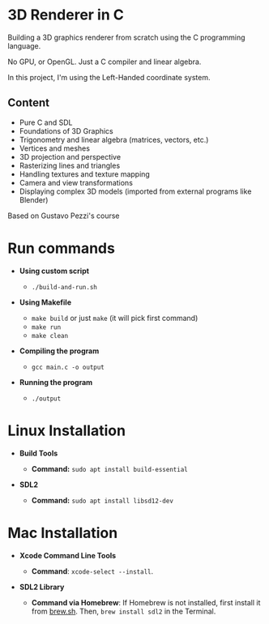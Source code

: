 # 3D Renderer in C

Building a 3D graphics renderer from scratch using the C programming language.

No GPU, or OpenGL. Just a C compiler and linear algebra.

In this project, I'm using the Left-Handed coordinate system.

## Content

- Pure C and SDL
- Foundations of 3D Graphics
- Trigonometry and linear algebra (matrices, vectors, etc.)
- Vertices and meshes
- 3D projection and perspective
- Rasterizing lines and triangles
- Handling textures and texture mapping
- Camera and view transformations
- Displaying complex 3D models (imported from external programs like Blender)

Based on Gustavo Pezzi's course

# Run commands

- **Using custom script**

  - `./build-and-run.sh`

- **Using Makefile**

  - `make build` or just `make` (it will pick first command)
  - `make run`
  - `make clean`

- **Compiling the program**

  - `gcc main.c -o output`

- **Running the program**
  - `./output`

# Linux Installation

- **Build Tools**

  - **Command:** `sudo apt install build-essential`

- **SDL2**

  - **Command:** `sudo apt install libsd12-dev`

# Mac Installation

- **Xcode Command Line Tools**

  - **Command**: `xcode-select --install`.

- **SDL2 Library**

  - **Command via Homebrew**: If Homebrew is not installed, first install it from [brew.sh](https://brew.sh/). Then, `brew install sdl2` in the Terminal.
